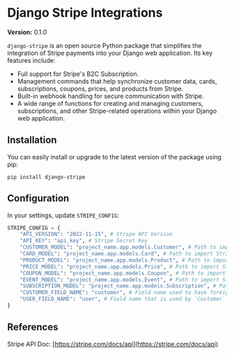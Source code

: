 # Django Stripe Integrations

__Version:__ 0.1.0

`django-stripe` is an open source Python package that simplifies the integration of Stripe payments into your Django web application. Its key features include:

- Full support for Stripe's B2C Subscription.
- Management commands that help synchronize customer data, cards, subscriptions, coupons, prices, and products from Stripe.
- Built-in webhook handling for secure communication with Stripe.
- A wide range of functions for creating and managing customers, subscriptions, and other Stripe-related operations within your Django web application.

## Installation

You can easily install or upgrade to the latest version of the package using pip:

```
pip install django-stripe
```

## Configuration

In your settings, update `STRIPE_CONFIG`:

```python
STRIPE_CONFIG = {
    "API_VERSION": "2022-11-15", # Stripe API Version
    "API_KEY": "api_key", # Stripe Secret Key
    "CUSTOMER_MODEL": "project_name.app.models.Customer", # Path to import Stripe Customer model
    "CARD_MODEL": "project_name.app.models.Card", # Path to import Stripe Card model
    "PRODUCT_MODEL": "project_name.app.models.Product", # Path to import Stripe Product model
    "PRICE_MODEL": "project_name.app.models.Price", # Path to import Stripe Price model
    "COUPON_MODEL": "project_name.app.models.Coupon", # Path to import Stripe Coupon model
    "EVENT_MODEL": "project_name.app.models.Event", # Path to import Stripe Event model
    "SUBSCRIPTION_MODEL": "project_name.app.models.Subscription", # Path to import Stripe Subscription model
    "CUSTOMER_FIELD_NAME": "customer", # Field name used to have foreign key relation with `Customer` model
    "USER_FIELD_NAME": "user", # Field name that is used by `Customer` model to have foreign relation to `User` model
}
```

## References

Stripe API Doc: [https://stripe.com/docs/api](https://stripe.com/docs/api)
